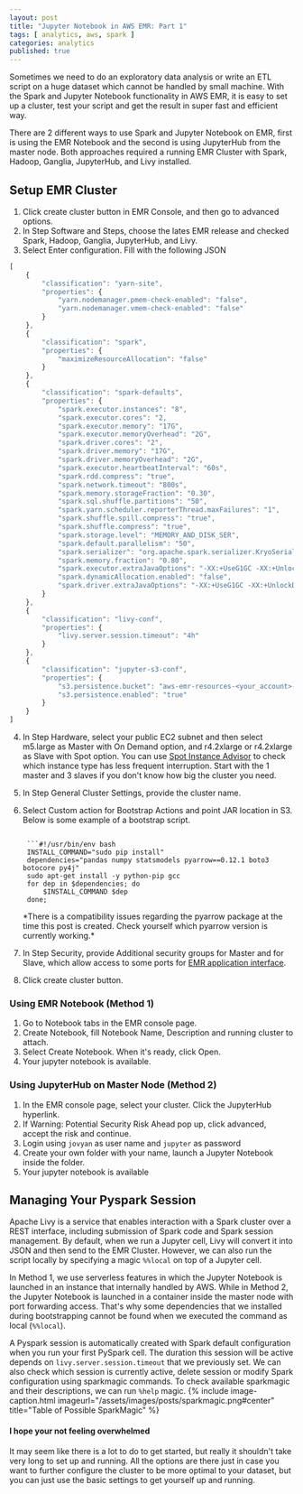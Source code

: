```yaml
---
layout: post
title: "Jupyter Notebook in AWS EMR: Part 1"
tags: [ analytics, aws, spark ]
categories: analytics
published: true
---
```


Sometimes we need to do an exploratory data analysis or write an ETL script on a huge dataset which cannot be handled by small machine.
With the Spark and Jupyter Notebook functionality in AWS EMR, it is easy to set up a cluster, test your script and get the result in super fast and efficient way.

<!--more-->
There are 2 different ways to use Spark and Jupyter Notebook on EMR, first is using the EMR Notebook and the second is using JupyterHub from the master node.
Both approaches required a running EMR Cluster with Spark, Hadoop, Ganglia, JupyterHub, and Livy installed. 

## Setup EMR Cluster
1. Click create cluster button in EMR Console, and then go to advanced options.
2. In Step Software and Steps, choose the lates EMR release and checked  Spark, Hadoop, Ganglia, JupyterHub, and Livy.
3. Select Enter configuration. Fill with the following JSON
```javascript
[
	{
		"classification": "yarn-site",
		"properties": {
			"yarn.nodemanager.pmem-check-enabled": "false",
			"yarn.nodemanager.vmem-check-enabled": "false"
		}
	},
	{
		"classification": "spark",
		"properties": {
			"maximizeResourceAllocation": "false"
		}
	},
	{
		"classification": "spark-defaults",
		"properties": {
			"spark.executor.instances": "8",
			"spark.executor.cores": "2,
			"spark.executor.memory": "17G",
			"spark.executor.memoryOverhead": "2G",
			"spark.driver.cores": "2",
			"spark.driver.memory": "17G",
			"spark.driver.memoryOverhead": "2G",
			"spark.executor.heartbeatInterval": "60s",
			"spark.rdd.compress": "true",
			"spark.network.timeout": "800s",
			"spark.memory.storageFraction": "0.30",
			"spark.sql.shuffle.partitions": "50",
			"spark.yarn.scheduler.reporterThread.maxFailures": "1",
			"spark.shuffle.spill.compress": "true",
			"spark.shuffle.compress": "true",
			"spark.storage.level": "MEMORY_AND_DISK_SER",
			"spark.default.parallelism": "50",
			"spark.serializer": "org.apache.spark.serializer.KryoSerializer",
			"spark.memory.fraction": "0.80",
			"spark.executor.extraJavaOptions": "-XX:+UseG1GC -XX:+UnlockDiagnosticVMOptions -XX:+G1SummarizeConcMark -XX:InitiatingHeapOccupancyPercent=75 -verbose:gc -XX:+PrintGCDetails -XX:+PrintGCDateStamps -XX:OnOutOfMemoryError='kill -9 %p'",
			"spark.dynamicAllocation.enabled": "false",
			"spark.driver.extraJavaOptions": "-XX:+UseG1GC -XX:+UnlockDiagnosticVMOptions -XX:+G1SummarizeConcMark -XX:InitiatingHeapOccupancyPercent=75 -verbose:gc -XX:+PrintGCDetails -XX:+PrintGCDateStamps -XX:OnOutOfMemoryError='kill -9 %p'"
		}
	},
	{
		"classification": "livy-conf",
		"properties": {
			"livy.server.session.timeout": "4h"
		}
	},
	{
		"classification": "jupyter-s3-conf",
		"properties": {
			"s3.persistence.bucket": "aws-emr-resources-<your_account>-<your_region>",
			"s3.persistence.enabled": "true"
		}
	}
]
```
4. In Step Hardware, select your public EC2 subnet and then select m5.large as Master with On Demand option, and r4.2xlarge or r4.2xlarge as Slave with Spot option. You can use [Spot Instance Advisor](https://aws.amazon.com/ec2/spot/instance-advisor/) to check which instance type has less frequent interruption.
Start with the 1 master and 3 slaves if you don't know how big the cluster you need.
5. In Step General Cluster Settings, provide the cluster name.
6. Select Custom action for Bootstrap Actions and point JAR location in S3. Below is some example of a bootstrap script.
	<pre><code class="language-bash">
	```#!/usr/bin/env bash
	INSTALL_COMMAND="sudo pip install"
	dependencies="pandas numpy statsmodels pyarrow==0.12.1 boto3 botocore py4j"
	sudo apt-get install -y python-pip gcc
	for dep in $dependencies; do
		$INSTALL_COMMAND $dep
	done;</code></pre>*There is a compatibility issues regarding the pyarrow package at the time this post is created. Check yourself which pyarrow version is currently working.*

7. In Step Security, provide Additional security groups for Master and for Slave, which allow access to some ports for [EMR application interface](https://docs.aws.amazon.com/emr/latest/ManagementGuide/emr-web-interfaces.html).
8. Click create cluster button.

### Using EMR Notebook (Method 1)
1.  Go to Notebook tabs in the EMR console page.
2.  Create Notebook, fill Notebook Name, Description and running cluster to attach.
3.  Select Create Notebook. When it's ready, click Open.
4.  Your jupyter notebook is available.

### Using JupyterHub on Master Node (Method 2)
1.  In the EMR console page, select your cluster. Click the JupyterHub hyperlink.
2.  If Warning: Potential Security Risk Ahead pop up, click advanced, accept the risk and continue.
3.  Login using `jovyan` as user name and `jupyter` as password
4.  Create your own folder with your name, launch a Jupyter Notebook inside the folder.
5.  Your jupyter notebook is available 

## Managing Your Pyspark Session
Apache Livy is a service that enables interaction with a Spark cluster over a REST interface, including submission of Spark code and Spark session management. By default, when we run a Jupyter cell, Livy will convert it into JSON and then send to the EMR Cluster. However, we can also run the script locally by specifying a magic `%%local` on top of a Jupyter cell.

In Method 1, we use serverless features in which the Jupyter Notebook is launched in an instance that internally handled by AWS.
While in Method 2, the Jupyter Notebook is launched in a container inside the master node with port forwarding access.
That's why some dependencies that we installed during bootstrapping cannot be found when we executed the command as local (`%%local`).

A Pyspark session is automatically created with Spark default configuration when you run your first PySpark cell. The duration this session will be active depends on `livy.server.session.timeout` that we previously set. We can also check which session is currently active, delete session or modify Spark configuration using sparkmagic commands. To check available sparkmagic and their descriptions, we can run `%help` magic.
{% include image-caption.html imageurl="/assets/images/posts/sparkmagic.png#center" title="Table of Possible SparkMagic" %}

<!-- ## Configure PySpark Session


From Jupyter cell, we can also modify spark configuration with the following local command in a Juptyter Notebook cell:

```
%%configure -f
{"executorMemory": "36G", 
"executorCores": 5,
"driverMemory": "36G", 
"driverCores": 5,
"numExecutors": 8}
```

If you decide to modify the number of slave instances, you should also modify the "numExecutors" in the script above to `(#slave_instances x 3) - 1`. -->

#### I hope your not feeling overwhelmed

It may seem like there is a lot to do to get started, but really it shouldn't take very long to set up and running. All the options are there just in case you want to further configure the cluster to be more optimal to your dataset, but you can just use the basic settings to get yourself up and running.